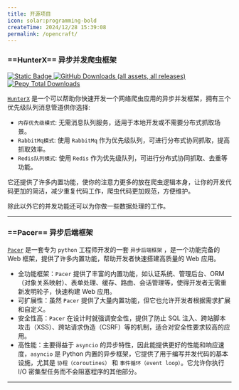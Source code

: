 ```yaml
---
title: 开源项目
icon: solar:programming-bold
createTime: 2024/12/28 15:39:08
permalink: /opencraft/
---
```


### ==HunterX== 异步并发爬虫框架

<NpmBadgeGroup repo="YSH0313/HunterX">
  <span class="vp-npm-badge">
    <a href="https://www.python.org/" target="_blank" rel="noreferrer" class="no-icon">
      <img alt="Static Badge" src="https://img.shields.io/badge/build-%3E%3D3.11-brightgreen?logo=python&logoColor=appveyor&logoSize=violet&label=python&labelColor=abcdef&color=blue&cacheSeconds=3600">
    </a>
  </span>
  <NpmBadge type="stars" />
  <NpmBadge type="forks" />
  <span class="vp-npm-badge">
    <a href="https://github.com/YSH0313/HunterX/releases" target="_blank" rel="noreferrer" class="no-icon">
      <img alt="GitHub Downloads (all assets, all releases)" src="https://img.shields.io/github/downloads/YSH0313/HunterX/total?logo=semanticrelease&logoColor=violet&logoSize=auto&label=release&labelColor=abcdef&color=fedcba&cacheSeconds=3600&link=https%3A%2F%2Fgithub.com%2FYSH0313%2FHunterX%2Freleases">
    </a>
  </span>
  <span class="vp-npm-badge">
    <a href="https://pepy.tech/projects/hunterx?timeRange=threeMonths&category=version&includeCIDownloads=true&granularity=daily&viewType=chart&versions=0.1.2%2C0.1.1" target="_blank" rel="noreferrer" class="no-icon">
      <img alt="Pepy Total Downloads" src="https://img.shields.io/pepy/dt/hunterx?color=blue&cacheSeconds=3600&link=https%3A%2F%2Fpepy.tech%2Fprojects%2Fhunterx%3FtimeRange%3DthreeMonths%26category%3Dversion%26includeCIDownloads%3Dtrue%26granularity%3Ddaily%26viewType%3Dchart%26versions%3D0.1.2%252C0.1.1">
    </a>
  </span>
  <NpmBadge type="license" />
  <NpmBadge type="source" />
</NpmBadgeGroup>



[`HunterX`](https://github.com/YSH0313/HunterX)
是一个可以帮助你快速开发一个网络爬虫应用的异步并发框架，拥有三个优先级队列消息管道供你选择:

- `内存优先级模式`: 无需消息队列服务，适用于本地开发或不需要分布式抓取场景。
- `RabbitMq模式`: 使用 `RabbitMq` 作为优先级队列，可进行分布式协同抓取，提高抓取效率。
- `Redis队列模式`: 使用 `Redis` 作为优先级队列，可进行分布式协同抓取、去重等功能。

它还提供了许多内置功能，使你的注意力更多的放在爬虫逻辑本身，让你的开发代码更加的简洁，减少重复代码工作，爬虫代码更加规范，方便维护。

除此以外它的并发功能还可以为你做一些数据处理的工作。

---

### ==Pacer== 异步后端框架

<NpmBadgeGroup
repo="YSH0313/pacer"
items="stars,version,dm,license,source"
/>

[`Pacer`](https://github.com/YSH0313/pacer) 是一套专为 `python` 工程师开发的一套 `异步后端框架` ，是一个功能完备的 Web
框架，提供了许多内置功能，帮助开发者快速搭建高质量的 Web 应用。

- 全功能框架：`Pacer` 提供了丰富的内置功能，如认证系统、管理后台、ORM（对象关系映射）、表单处理、缓存、路由、会话管理等，使得开发者无需重新发明轮子，快速构建
  Web 应用。
- 可扩展性：虽然 `Pacer` 提供了大量内置功能，但它也允许开发者根据需求扩展和自定义。
- 安全性高：`Pacer` 在设计时就强调安全性，提供了防止 SQL 注入、跨站脚本攻击（XSS）、跨站请求伪造（CSRF）等的机制，适合对安全性要求较高的应用。
- 高性能：主要得益于 `asyncio` 的异步特性，因此能提供更好的性能和响应速度，`asyncio` 是 Python
  内置的异步框架，它提供了用于编写并发代码的基本设施，尤其是 `协程（coroutines）` 和 `事件循环（event loop）`。它允许你执行 I/O
  密集型任务而不会阻塞程序的其他部分。

---
